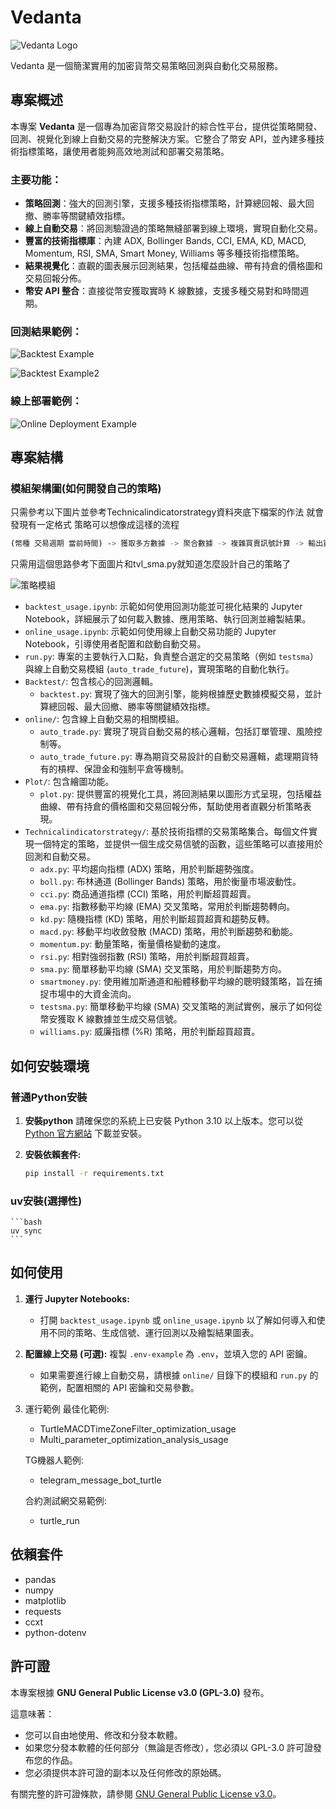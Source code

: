 # Vedanta

![Vedanta Logo](img/logo.png)

Vedanta 是一個簡潔實用的加密貨幣交易策略回測與自動化交易服務。

## 專案概述

本專案 **Vedanta** 是一個專為加密貨幣交易設計的綜合性平台，提供從策略開發、回測、視覺化到線上自動交易的完整解決方案。它整合了幣安 API，並內建多種技術指標策略，讓使用者能夠高效地測試和部署交易策略。

### 主要功能：

*   **策略回測**：強大的回測引擎，支援多種技術指標策略，計算總回報、最大回撤、勝率等關鍵績效指標。
*   **線上自動交易**：將回測驗證過的策略無縫部署到線上環境，實現自動化交易。
*   **豐富的技術指標庫**：內建 ADX, Bollinger Bands, CCI, EMA, KD, MACD, Momentum, RSI, SMA, Smart Money, Williams 等多種技術指標策略。
*   **結果視覺化**：直觀的圖表展示回測結果，包括權益曲線、帶有持倉的價格圖和交易回報分佈。
*   **幣安 API 整合**：直接從幣安獲取實時 K 線數據，支援多種交易對和時間週期。

### 回測結果範例：

![Backtest Example](img/backtest.png)

![Backtest Example2](img/trade_logs.png)


### 線上部署範例：

![Online Deployment Example](img/render_deploy.png)

## 專案結構

### 模組架構圖(如何開發自己的策略)

只需參考以下圖片並參考Technicalindicatorstrategy資料夾底下檔案的作法 就會發現有一定格式
策略可以想像成這樣的流程
```bash
(幣種 交易週期 當前時間) -> 獲取多方數據 -> 聚合數據 -> 複雜買賣訊號計算 -> 輸出買賣訊號
```
只需用這個思路參考下面圖片和tvl_sma.py就知道怎麼設計自己的策略了

![策略模組](img/策略模組.png)

-   `backtest_usage.ipynb`: 示範如何使用回測功能並可視化結果的 Jupyter Notebook，詳細展示了如何載入數據、應用策略、執行回測並繪製結果。
-   `online_usage.ipynb`: 示範如何使用線上自動交易功能的 Jupyter Notebook，引導使用者配置和啟動自動交易。
-   `run.py`: 專案的主要執行入口點，負責整合選定的交易策略（例如 `testsma`）與線上自動交易模組 (`auto_trade_future`)，實現策略的自動化執行。
-   `Backtest/`: 包含核心的回測邏輯。
    -   `backtest.py`: 實現了強大的回測引擎，能夠根據歷史數據模擬交易，並計算總回報、最大回撤、勝率等關鍵績效指標。
-   `online/`: 包含線上自動交易的相關模組。
    -   `auto_trade.py`: 實現了現貨自動交易的核心邏輯，包括訂單管理、風險控制等。
    -   `auto_trade_future.py`: 專為期貨交易設計的自動交易邏輯，處理期貨特有的槓桿、保證金和強制平倉等機制。
-   `Plot/`: 包含繪圖功能。
    -   `plot.py`: 提供豐富的視覺化工具，將回測結果以圖形方式呈現，包括權益曲線、帶有持倉的價格圖和交易回報分佈，幫助使用者直觀分析策略表現。
-   `Technicalindicatorstrategy/`: 基於技術指標的交易策略集合。每個文件實現一個特定的策略，並提供一個生成交易信號的函數，這些策略可以直接用於回測和自動交易。
    -   `adx.py`: 平均趨向指標 (ADX) 策略，用於判斷趨勢強度。
    -   `boll.py`: 布林通道 (Bollinger Bands) 策略，用於衡量市場波動性。
    -   `cci.py`: 商品通道指標 (CCI) 策略，用於判斷超買超賣。
    -   `ema.py`: 指數移動平均線 (EMA) 交叉策略，常用於判斷趨勢轉向。
    -   `kd.py`: 隨機指標 (KD) 策略，用於判斷超買超賣和趨勢反轉。
    -   `macd.py`: 移動平均收斂發散 (MACD) 策略，用於判斷趨勢和動能。
    -   `momentum.py`: 動量策略，衡量價格變動的速度。
    -   `rsi.py`: 相對強弱指數 (RSI) 策略，用於判斷超買超賣。
    -   `sma.py`: 簡單移動平均線 (SMA) 交叉策略，用於判斷趨勢方向。
    -   `smartmoney.py`: 使用維加斯通道和船體移動平均線的聰明錢策略，旨在捕捉市場中的大資金流向。
    -   `testsma.py`: 簡單移動平均線 (SMA) 交叉策略的測試實例，展示了如何從幣安獲取 K 線數據並生成交易信號。
    -   `williams.py`: 威廉指標 (%R) 策略，用於判斷超買超賣。

## 如何安裝環境
### 普通Python安裝

1. **安裝python**
    請確保您的系統上已安裝 Python 3.10 以上版本。您可以從 [Python 官方網站](https://www.python.org/downloads/) 下載並安裝。


2. **安裝依賴套件:**
    ```bash
    pip install -r requirements.txt
    ```

### uv安裝(選擇性)
    ```bash
    uv sync 
    ```

## 如何使用

1.  **運行 Jupyter Notebooks:**
    *   打開 `backtest_usage.ipynb` 或 `online_usage.ipynb` 以了解如何導入和使用不同的策略、生成信號、運行回測以及繪製結果圖表。
2.  **配置線上交易 (可選):**
    複製 `.env-example` 為 `.env`，並填入您的 API 密鑰。
    *   如果需要進行線上自動交易，請根據 `online/` 目錄下的模組和 `run.py` 的範例，配置相關的 API 密鑰和交易參數。
3. 運行範例
    最佳化範例:
    * TurtleMACDTimeZoneFilter_optimization_usage
    * Multi_parameter_optimization_analysis_usage

    TG機器人範例:  
    * telegram_message_bot_turtle
    
    合約測試網交易範例:
    * turtle_run

## 依賴套件

-   pandas
-   numpy
-   matplotlib
-   requests
-   ccxt
-   python-dotenv

## 許可證

本專案根據 **GNU General Public License v3.0 (GPL-3.0)** 發布。

這意味著：
*   您可以自由地使用、修改和分發本軟體。
*   如果您分發本軟體的任何部分（無論是否修改），您必須以 GPL-3.0 許可證發布您的作品。
*   您必須提供本許可證的副本以及任何修改的原始碼。

有關完整的許可證條款，請參閱 [GNU General Public License v3.0](https://www.gnu.org/licenses/gpl-3.0.html)。
